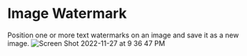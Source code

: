 # Image Watermark
Position one or more text watermarks on an image and save it as a new image.
![Screen Shot 2022-11-27 at 9 36 47 PM](https://user-images.githubusercontent.com/13891810/204201947-d89e14a0-703f-46a6-a821-562db5caf046.png)
